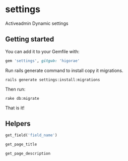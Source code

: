 settings
========

Activeadmin Dynamic settings

## Getting started

You can add it to your Gemfile with:

```ruby
gem 'settings', gitgub: 'higorae'
```

Run rails generate command to install copy it migrations.
```console
rails generate settings:install:migrations
```

Then run:

```console
rake db:migrate
```

That is it!

## Helpers

```ruby
get_field('field_name')
```

```ruby
get_page_title
```

```ruby
get_page_description
```
